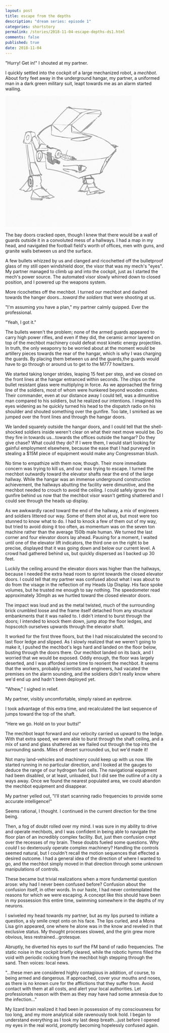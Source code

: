 ```yaml
---
layout: post
title: escape from the depths
description: "dream series: episode 1"
categories: shortstory
permalink: /stories/2018-11-04-escape-depths-ds1.html
comments: false
published: true
date: 2018-11-04
---
```


"Hurry! Get in!" I shouted at my partner. 

I quickly settled into the cockpit of a large mechanized robot, a *mechbot*. About forty feet away in the underground hangar, my partner, a uniformed man in a dark green military suit, leapt towards me as an alarm started wailing. 

![MechBot](/assets/img/interests/mechbot-small.jpg)

The bay doors cracked open, though I knew that there would be a wall of guards outside it in a convoluted mess of a hallways. I had a map in my head, and navigated the football field's worth of offices, men with guns, and granite walls between us and the surface. 

A few bullets whizzed by us and clanged and ricochetted off the bulletproof glass of my still open windshield door, the visor that was my mech's "eyes". My partner managed to climb up and into the cockpit, just as I started the mech's power source. The automated visor slowly whirred down to closed position, and I powered up the weapons system. 

More ricochettes off the mechbot. I turned our mechbot and dashed towards the hanger doors...*toward the soldiers* that were shooting at us.

"I'm assuming you have a plan," my partner calmly quipped. Ever the professional.

"Yeah, I got it."

The bullets weren't the problem; none of the armed guards appeared to carry high power rifles, and even if they did, the ceramic armor layered on top of the mechbot machinery could defeat most kinetic energy projectiles. In truth, the only weaponry to be worried about at the moment would be artillery pieces towards the rear of the hangar, which is why I was charging the guards. By placing them between us and the guards,the guards would have to go through or around us to get to the M777 howitzers. 

We started taking longer strides, leaping 15 feet per step, and we closed on the front lines at the hangar entranced within seconds. The chips on the bullet resistant glass were multiplying in force. As we approached the firing line of the soldiers, most of whom were hunkered beyond wooden crates. Their commander, even at our distance away I could tell, was a dimunitive man compared to his soldiers, but he realized our intentions. I imagined his eyes widening as he quickly turned his head to the dispatch radio on his shoulder and shouted something over the gunfire. Too late, I smirked as we jumped over the front lines and through the hangar doors.

We landed squarely outside the hangar doors, and I could tell that the shell-shocked soldiers inside weren't clear on what their next move would be. Do they fire in towards us...towards the offices outside the hangar? Do they give chase? What could they do? If I were them, I would start looking for gainful employment elsewhere, because the ease that I had purveyed in stealing a $15M piece of equipment would make any Congressman blush.

No time to empathize with them now, though. Their more immediate concern was trying to kill us, and our was trying to escape. I turned the mechbot outwardly toward the elevator shafts near the end of the large hallway. While the hangar was an immense underground construction achievement, the hallways abutting the facility were dimunitive, and the mechbot needed to crouch to avoid the ceiling. I could safely ignore the gunfire behind us now that the mechbot visor wasn't getting shattered and I could see through the heads up display. 

As we awkwardly raced toward the end of the hallway, a mix of engineers and soldiers littered our way. Some of them shot at us, but most were too stunned to know what to do. I had to knock a few of them out of my way, but tried to avoid doing it too often, as momentum was on the seven ton machine rather than the average 150lb male human. We turned the last corner and four elevator doors lay ahead. Pausing for a moment, I waited until one of the elevator lift indicators, the third one on the right to be precise, displayed that it was going down and below our current level. A crowd had gathered behind us, but quickly dispersed as I backed up 30 feet. 

Luckily the ceiling around the elevator doors was higher than the hallways, because I needed the extra head room to sprint towards the closed elevator doors. I could tell that my partner was confused about what I was about to do from the visage in the reflection of my Heads Up Display. His face spoke volumes, but he trusted me enough to say nothing. The speedometer read approximately 30mph as we hurtled toward the closed elevator doors.

The impact was loud and as the metal twisted, much of the surrounding brick crumbled loose and the frame itself detached from any structural embankments that it was nailed to. I didn't intend to burst through the doors; I intended to knock them down, jump atop the floor ledges, and hopscotch ourselves upwards through the elevator shaft.

It worked for the first three floors, but the I had miscalculated the second to last floor ledge and slipped. As I slowly realized that we weren't going to make it, I pushed the mechbot's legs hard and landed on the floor below, busting through the doors there. Our mechbot landed on its back, and I worried that we would be exposed. Oddly enough, the floor was largely deserted, and I was afforded some time to reorient the mechbot. It seems that the workers, probably scientists and engineers, had vacated the premises on the alarm sounding, and the soldiers didn't really know where we'd end up and hadn't been deployed yet. 

"Whew," I sighed in relief. 

My partner, visibly uncomfortable, simply raised an eyebrow.

I took advantage of this extra time, and recalculated the last sequence of jumps toward the top of the shaft.

"Here we go. Hold on to your butts!"

The mechbot leapt forward and our velocity carried us upward to the ledge. With that extra speed, we were able to burst through the shaft ceiling, and a mix of sand and glass shattered as we flailed out through the top into the surrounding sands. Miles of desert surrounded us, but we'd made it! 

Not many land-vehicles and machinery could keep up with us now. We started running in no particular direction, and I looked at the gauges to deduce the range of our hydrogen fuel cells. The navigational equipment had been disabled, or at least, unloaded, but I did see the outline of a city a ways away. Once we found the nearest populated area, we could abandon the mechbot equipment and disappear. 

My partner yelled out, "I'll start scanning radio frequencies to provide some accurate intelligence!"

Seems rational, I thought. I continued in the current direction for the time being. 

Then, a fog of doubt rolled over my mind. I was sure in my ability to drive and operate mechbots, and I was confident in being able to navigate the floor plan of an incredibly complex facility. But, just then confusion crept over the recesses of my brain. These doubts fueled some questions. Why *could* I so dexterously operate complex machinery? Handling the controls seemed natural, but I couldn't recall the motion sequences that effected a desired outcome. I had a general idea of the direction of where I wanted to go, and the mechbot simply moved in that direction through some unknown manipulations of controls. 

These became but trivial realizations when a more fundamental question arose: why had I never been confused before? Confusion about the confusion itself, in other words. In our haste, I had never contemplated the reasons for which we were escaping. A concept like this should have been in my possession this entire time, swimming somewhere in the depths of my neurons.

I swiveled my head towards my partner, but as my lips pursed to initiate a question, a sly smile crept onto on his face. The lips curled, and a Mona Lisa grin appeared, one where he alone was in the know and reveled in that exclusive  status. My thought processes slowed, and the grin grew more obvious, less restrained...grotesque.

Abruptly, he diverted his eyes to surf the FM band of radio frequencies. The static noise in the cockpit briefly cleared, while the robotic hymns filled the void with periodic rocking from the mechbot high stepping through the sand. Then voices: local news.

"...these men are considered highly contagious in addition, of course, to being armed and dangerous. If approached, cover your mouths and noses, as there is no known cure for the afflictions that they suffer from. Avoid contact with them at all costs, and alert your local authorities. Let professionals reason with them as they may have had some amnesia due to the infection..."

My lizard brain realized it had been in possession of my consciousness for too long, and my more analytical side ravenously took hold. I began to understand everything as I took my last deep breath...just before I opened my eyes in the real world, promptly becoming hopelessly confused again.
